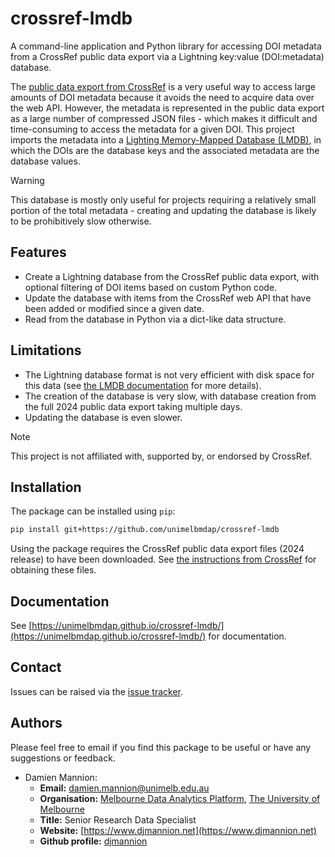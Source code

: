 # crossref-lmdb

A command-line application and Python library for accessing DOI metadata from a CrossRef public data export via a Lightning key:value (DOI:metadata) database.

The [public data export from CrossRef](https://www.crossref.org/blog/2024-public-data-file-now-available-featuring-new-experimental-formats/) is a very useful way to access large amounts of DOI metadata because it avoids the need to acquire data over the web API.
However, the metadata is represented in the public data export as a large number of compressed JSON files - which makes it difficult and time-consuming to access the metadata for a given DOI.
This project imports the metadata into a [Lighting Memory-Mapped Database (LMDB)](https://en.wikipedia.org/wiki/Lightning_Memory-Mapped_Database), in which the DOIs are the database keys and the associated metadata are the database values.

> [!WARNING]
> This database is mostly only useful for projects requiring a relatively small portion of the total metadata - creating and updating the database is likely to be prohibitively slow otherwise.

Features
--------

* Create a Lightning database from the CrossRef public data export, with optional filtering of DOI items based on custom Python code.
* Update the database with items from the CrossRef web API that have been added or modified since a given date.
* Read from the database in Python via a dict-like data structure.

Limitations
-----------

* The Lightning database format is not very efficient with disk space for this data (see [the LMDB documentation](https://lmdb.readthedocs.io/en/release/#storage-efficiency-limits) for more details).
* The creation of the database is very slow, with database creation from the full 2024 public data export taking multiple days.
* Updating the database is even slower.

> [!NOTE]
> This project is not affiliated with, supported by, or endorsed by CrossRef.


## Installation

The package can be installed using `pip`:

```bash
pip install git+https://github.com/unimelbmdap/crossref-lmdb 
```

Using the package requires the CrossRef public data export files (2024 release) to have been downloaded.
See [the instructions from CrossRef](https://www.crossref.org/blog/2024-public-data-file-now-available-featuring-new-experimental-formats/) for obtaining these files.


## Documentation

See [https://unimelbmdap.github.io/crossref-lmdb/](https://unimelbmdap.github.io/crossref-lmdb/) for documentation.


## Contact

Issues can be raised via the [issue tracker](https://github.com/unimelbmdap/crossref-lmdb/issues).


## Authors

Please feel free to email if you find this package to be useful or have any suggestions or feedback.

* Damien Mannion:
    * **Email:** [damien.mannion@unimelb.edu.au](mailto:damien.mannion@unimelb.edu.au)
    * **Organisation:** [Melbourne Data Analytics Platform](https://unimelb.edu.au/mdap), [The University of Melbourne](https://www.unimelb.edu.au)
    * **Title:** Senior Research Data Specialist
    * **Website:** [https://www.djmannion.net](https://www.djmannion.net)
    * **Github profile:** [djmannion](https://github.com/djmannion)

